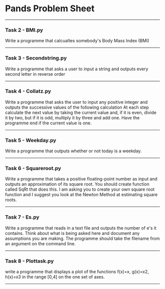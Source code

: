 # **Pands Problem Sheet**

__________________________________________________________________________________________________________________________________________________________

### Task 2 - BMI.py

Write a programme that calcualtes somebody's Body Mass Index (BMI)
__________________________________________________________________________________________________________________________________________________________

### Task 3 - Secondstring.py

Write a programme that asks a user to input a string and outputs every second letter in reverse order

__________________________________________________________________________________________________________________________________________________________

### Task 4 - Collatz.py

Write a programme that asks the user to input any positive integer and outputs the successive values of the following calculation
At each step calculate the next value by taking the current value and, if it is even, divide it by two, but if it is odd, multiply it by three and add one.
Have the programme end if the current value is one.

__________________________________________________________________________________________________________________________________________________________

### Task 5 - Weekday.py

Write a programme that outputs whether or not today is a weekday. 

__________________________________________________________________________________________________________________________________________________________

### Task 6 - Squareroot.py

Write a programme that takes a positive floating-point number as input and outputs an approximation of its square root. You should create function called SqRt 
that does this. I am asking you to create your own square root function and I suggest you look at the Newton Method at estimating square roots.

__________________________________________________________________________________________________________________________________________________________

### Task 7 - Es.py

Write a programme that reads in a text file and outputs the number of e's it contains. Think about what is being asked here and document any assumptions you are making.
The programme should take the filename from an argument on the command line. 

__________________________________________________________________________________________________________________________________________________________

### Task 8 - Plottask.py

write a programme that displays a plot of the functions f(x)=x, g(x)=x2, h(x)=x3 in the range [0,4] on the one set of axes. 

__________________________________________________________________________________________________________________________________________________________

